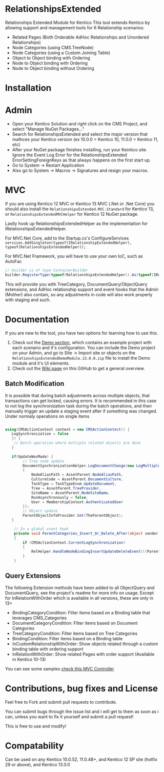 
# RelationshipsExtended
Relationships Extended Module for Kentico
This tool extends Kentico by allowing support and management tools for 6 Relationship scenarios:

* Related Pages (Both Orderable AdHoc Relationships and Unordered Relationships)
* Node Categories (using CMS.TreeNode)
* Node Categories (using a Custom Joining Table)
* Object to Object binding with Ordering
* Node to Object binding with Ordering
* Node to Object binding without Ordering

# Installation
# Admin
* Open your Kentico Solution and right click on the CMS Project, and select "Manage NuGet Packages..."
* Search for RelationshipsExtended and select the major version that mathces your Kentico version (ex 10.0.0 = Kentico 10, 11.0.0 = Kentico 11, etc)
* After your NuGet package finishes installing, run your Keintico site.  Ignore the Event Log Error for the RelationshipsExtended ErrorSettingForeignKeys as that always happens on the first start up.
* Go to System -> Restart Application
* Also go to System -> Macros -> Signatures and resign your macros.

# MVC
If you are using Kentico 12 MVC or Kentico 13 MVC (.Net or .Net Core) you should also install the `RelationshipsExtended.MVC.Standard` for Kentico 13, or `RelationshipsExtendedMVCHelper` for Kentico 12 NuGet package. 

Lastly hook up RelationshipsExtendedHelper as the implementation for IRelationshipsExtendedHelper.

For MVC.Net Core, add to the Startup.cs's ConfigureServices
`services.AddSingleton(typeof(IRelationshipExtendedHelper), typeof(RelationshipsExtendedHelper));`

For MVC.Net Framework, you will have to use your own IoC, such as AutoFac
```csharp
// builder is of type ContainerBuilder
builder.RegisterType(typeof(RelationshipsExtendedHelper)).As(typeof(IRelationshipExtendedHelper));
```

This will provide you with TreeCategory, DocumentQuery/ObjectQuery extensions, and AdHoc relationship support and event hooks that the Admin (Mother) also contain, so any adjustments in code will also work properly with staging and such.


# Documentation
If you are new to the tool, you have two options for learning how to use this.

1. Check out the [Demo section](https://github.com/KenticoDevTrev/RelationshipsExtended/tree/master/Demo), which contains an example project with each scenario and it's configuration.  You can include the Demo project on your Admin, and go to Site -> Import site or objects on the `RelationshipsExtendedDemoModule.13.0.0.zip`  file to install the Demo module and it's UI elements.
2. Check out the [Wiki page](https://github.com/KenticoDevTrev/RelationshipsExtended/wiki/Relationships-Extended-Overview) on this GitHub to get a general overview.

## Batch Modification
It is possible that during batch adjustments across multiple objects, that transactions can get locked, causing errors.  It is recommended in this case to not log the synchronization task during the batch operations, and then manually trigger an update a staging event after if something was changed. Under normaly operations on single items

```csharp

using(CMSActionContext context = new CMSActionContect() {
   LogSynchronization = false
   }) {
    // Batch operation where multiple related objects are done
   }
   
   if(UpdateWasMade) {
        // Tree node update
        DocumentSynchronizationHelper.LogDocumentChange(new LogMultipleDocumentChangeSettings()
        {
            NodeAliasPath = AssetParent.NodeAliasPath,
            CultureCode = AssetParent.DocumentCulture,
            TaskType = TaskTypeEnum.UpdateDocument,
            Tree = AssetParent.TreeProvider,
            SiteName = AssetParent.NodeSiteName,
            RunAsynchronously = false,
            User = MembershipContext.AuthenticatedUser
        });
        // Object update
        ParentObjectInfoProvider.Set(TheParentObject);
   }

    // In a global event hook
    private void ParentCategories_Insert_Or_Delete_After(object sender, ObjectEventArgs e)
    {
        if (CMSActionContext.CurrentLogSynchronization)
        {
            RelHelper.HandleNodeBindingInsertUpdateDeleteEvent(((ParentCategoryInfo.TypesInfo)e.Object).refNodeID, ParentCategoryInfo.TypesInfo.OBJECT_TYPE);
        }
    }


```

## Query Extensions
The following Extension methods have been added to all ObjectQuery and DocumentQuery, see the project's readme for more info on usage.  Except for InRelationWithOrder which is available in all versions, these are only in 13+

* BindingCategoryCondition: Filter items based on a Binding table that leverages CMS_Categories
* DocumentCategoryCondition: Filter items based on Document Categories
* TreeCategoryCondition: Filter items based on Tree Categories
* BindingCondition: Filter items based on a Binding table
* InCustomRelationshipWithOrder: Show objects related through a custom binding table with ordering support
* InRelationWithOrder: Show related Pages with order support (Available in Kentico 10-13)

You can see some samples [check this MVC Controller](https://github.com/KenticoDevTrev/RelationshipsExtended/blob/master/Demo/MVC/Controller/TestController.cs)

# Contributions, bug fixes and License
Feel free to Fork and submit pull requests to contribute.

You can submit bugs through the issue list and i will get to them as soon as i can, unless you want to fix it yourself and submit a pull request!

This is free to use and modify!

# Compatability
Can be used on any Kentico 10.0.52, 11.0.48+, and Kentico 12 SP site (hotfix 29 or above), and Kentico 13.0.0
